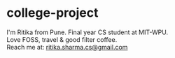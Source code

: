# college-project
I'm Ritika from Pune. Final year CS student at MIT-WPU.  
Love FOSS, travel & good filter coffee.  
Reach me at: ritika.sharma.cs@gmail.com

